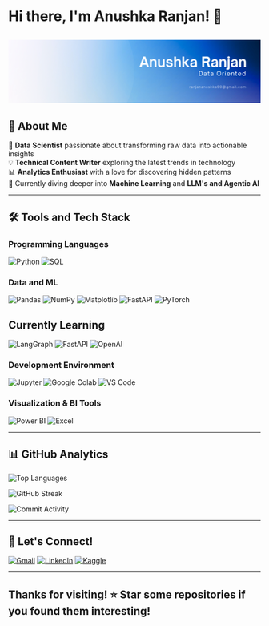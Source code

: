 # Hi there, I'm Anushka Ranjan! 👋

![Personal Banner](https://github.com/ranjananushkacsv/ranjananushkacsv/blob/main/White%20and%20Blue%20Simple%20Gradient%20Business%20Profile%20LinkedIn%20Banner.png)
---

## 🚀 About Me

🔭 **Data Scientist** passionate about transforming raw data into actionable insights  
💡 **Technical Content Writer** exploring the latest trends in technology  
📊 **Analytics Enthusiast** with a love for discovering hidden patterns  
🌱 Currently diving deeper into **Machine Learning** and **LLM's and Agentic AI**  

---

## 🛠️ Tools and Tech Stack

### Programming Languages
![Python](https://img.shields.io/badge/Python-3776AB?style=for-the-badge&logo=python&logoColor=white)
![SQL](https://img.shields.io/badge/SQL-4479A1?style=for-the-badge&logo=postgresql&logoColor=white)

### Data and ML
![Pandas](https://img.shields.io/badge/Pandas-150458?style=for-the-badge&logo=pandas&logoColor=white)
![NumPy](https://img.shields.io/badge/NumPy-013243?style=for-the-badge&logo=numpy&logoColor=white)
![Matplotlib](https://img.shields.io/badge/Matplotlib-11557c?style=for-the-badge&logo=python&logoColor=white)
![FastAPI](https://img.shields.io/badge/FastAPI-009688?style=for-the-badge&logo=fastapi&logoColor=white)
![PyTorch](https://img.shields.io/badge/PyTorch-FF6F00?style=for-the-badge&logo=PyTorch&logoColor=white)

## Currently Learning
![LangGraph](https://img.shields.io/badge/🦜%20LangGraph-1C3C3C?style=for-the-badge&logoColor=white)
![FastAPI](https://img.shields.io/badge/FastAPI-009688?style=for-the-badge&logo=fastapi&logoColor=white)
![OpenAI](https://img.shields.io/badge/OpenAI-412991?style=for-the-badge&logo=openai&logoColor=white)


### Development Environment
![Jupyter](https://img.shields.io/badge/Jupyter-F37626?style=for-the-badge&logo=jupyter&logoColor=white)
![Google Colab](https://img.shields.io/badge/Google%20Colab-F9AB00?style=for-the-badge&logo=googlecolab&logoColor=black)
![VS Code](https://img.shields.io/badge/VS%20Code-007ACC?style=for-the-badge&logo=visualstudiocode&logoColor=white)

### Visualization & BI Tools
![Power BI](https://img.shields.io/badge/Power%20BI-F2C811?style=for-the-badge&logo=powerbi&logoColor=black)
![Excel](https://img.shields.io/badge/Excel-217346?style=for-the-badge&logo=microsoftexcel&logoColor=white)

---

## 📊 GitHub Analytics

![Top Languages](https://github-readme-stats.vercel.app/api/top-langs/?username=ranjananushkacsv&layout=compact&theme=radical&hide_border=true&langs_count=8)

![GitHub Streak](https://github-readme-streak-stats.herokuapp.com/?user=ranjananushkacsv&theme=radical&hide_border=true)

![Commit Activity](https://github-readme-stats.vercel.app/api?username=ranjananushkacsv&show_icons=true&theme=radical&hide_border=true&show=reviews,discussions_started,discussions_answered,prs_merged,prs_merged_percentage&hide=stars,commits,prs,issues,contribs)


---
## 🤝 Let's Connect!

[![Gmail](https://img.shields.io/badge/Gmail-D14836?style=for-the-badge&logo=gmail&logoColor=white)](mailto:ranjananushka90@gmail.com)
[![LinkedIn](https://img.shields.io/badge/LinkedIn-0077B5?style=for-the-badge&logo=linkedin&logoColor=white)](https://www.linkedin.com/in/anushka-ranjan-739b38251/)
[![Kaggle](https://img.shields.io/badge/Kaggle-20BEFF?style=for-the-badge&logo=kaggle&logoColor=white)](https://www.kaggle.com/anushkaranjan)

---

## Thanks for visiting! ⭐ Star some repositories if you found them interesting!
